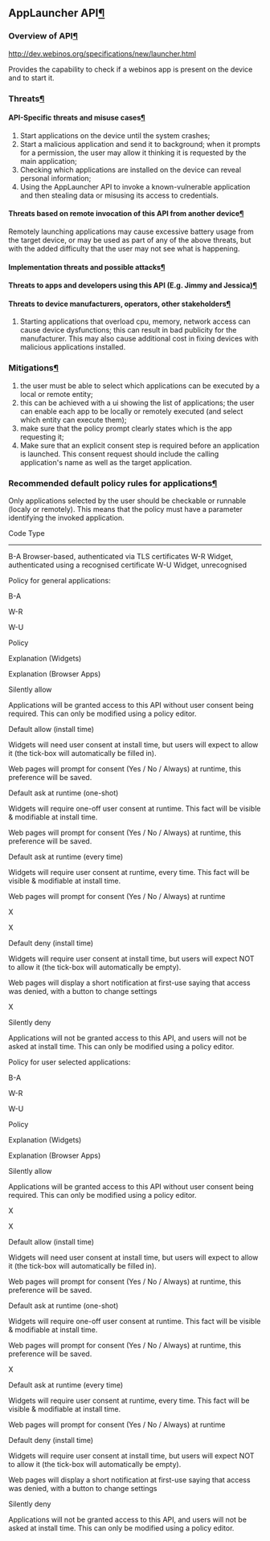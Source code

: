 AppLauncher API[¶](#AppLauncher-API)
------------------------------------

### Overview of API[¶](#Overview-of-API)

<http://dev.webinos.org/specifications/new/launcher.html>

Provides the capability to check if a webinos app is present on the
device and to start it.

### Threats[¶](#Threats)

#### API-Specific threats and misuse cases[¶](#API-Specific-threats-and-misuse-cases)

1.  Start applications on the device until the system crashes;
2.  Start a malicious application and send it to background; when it
    prompts for a permission, the user may allow it thinking it is
    requested by the main application;
3.  Checking which applications are installed on the device can reveal
    personal information;
4.  Using the AppLauncher API to invoke a known-vulnerable application
    and then stealing data or misusing its access to credentials.

#### Threats based on remote invocation of this API from another device[¶](#Threats-based-on-remote-invocation-of-this-API-from-another-device)

Remotely launching applications may cause excessive battery usage from
the target device, or may be used as part of any of the above threats,
but with the added difficulty that the user may not see what is
happening.

#### Implementation threats and possible attacks[¶](#Implementation-threats-and-possible-attacks)

#### Threats to apps and developers using this API (E.g. Jimmy and Jessica)[¶](#Threats-to-apps-and-developers-using-this-API-Eg-Jimmy-and-Jessica)

#### Threats to device manufacturers, operators, other stakeholders[¶](#Threats-to-device-manufacturers-operators-other-stakeholders)

1.  Starting applications that overload cpu, memory, network access can
    cause device dysfunctions; this can result in bad publicity for the
    manufacturer. This may also cause additional cost in fixing devices
    with malicious applications installed.

### Mitigations[¶](#Mitigations)

1.  the user must be able to select which applications can be executed
    by a local or remote entity;
2.  this can be achieved with a ui showing the list of applications; the
    user can enable each app to be locally or remotely executed (and
    select which entity can execute them);
3.  make sure that the policy prompt clearly states which is the app
    requesting it;
4.  Make sure that an explicit consent step is required before an
    application is launched. This consent request should include the
    calling application's name as well as the target application.

### Recommended default policy rules for applications[¶](#Recommended-default-policy-rules-for-applications)

Only applications selected by the user should be checkable or runnable
(localy or remotely). This means that the policy must have a parameter
identifying the invoked application.

  Code   Type
  ------ ------------------------------------------------------
  B-A    Browser-based, authenticated via TLS certificates
  W-R    Widget, authenticated using a recognised certificate
  W-U    Widget, unrecognised

Policy for general applications:

B-A

W-R

W-U

Policy

Explanation (Widgets)

Explanation (Browser Apps)

Silently allow

Applications will be granted access to this API without user consent
being required. This can only be modified using a policy editor.

Default allow (install time)

Widgets will need user consent at install time, but users will expect to
allow it (the tick-box will automatically be filled in).

Web pages will prompt for consent (Yes / No / Always) at runtime, this
preference will be saved.

Default ask at runtime (one-shot)

Widgets will require one-off user consent at runtime. This fact will be
visible & modifiable at install time.

Web pages will prompt for consent (Yes / No / Always) at runtime, this
preference will be saved.

Default ask at runtime (every time)

Widgets will require user consent at runtime, every time. This fact will
be visible & modifiable at install time.

Web pages will prompt for consent (Yes / No / Always) at runtime

X

X

Default deny (install time)

Widgets will require user consent at install time, but users will expect
NOT to allow it (the tick-box will automatically be empty).

Web pages will display a short notification at first-use saying that
access was denied, with a button to change settings

X

Silently deny

Applications will not be granted access to this API, and users will not
be asked at install time. This can only be modified using a policy
editor.

Policy for user selected applications:

B-A

W-R

W-U

Policy

Explanation (Widgets)

Explanation (Browser Apps)

Silently allow

Applications will be granted access to this API without user consent
being required. This can only be modified using a policy editor.

X

X

Default allow (install time)

Widgets will need user consent at install time, but users will expect to
allow it (the tick-box will automatically be filled in).

Web pages will prompt for consent (Yes / No / Always) at runtime, this
preference will be saved.

Default ask at runtime (one-shot)

Widgets will require one-off user consent at runtime. This fact will be
visible & modifiable at install time.

Web pages will prompt for consent (Yes / No / Always) at runtime, this
preference will be saved.

X

Default ask at runtime (every time)

Widgets will require user consent at runtime, every time. This fact will
be visible & modifiable at install time.

Web pages will prompt for consent (Yes / No / Always) at runtime

Default deny (install time)

Widgets will require user consent at install time, but users will expect
NOT to allow it (the tick-box will automatically be empty).

Web pages will display a short notification at first-use saying that
access was denied, with a button to change settings

Silently deny

Applications will not be granted access to this API, and users will not
be asked at install time. This can only be modified using a policy
editor.

